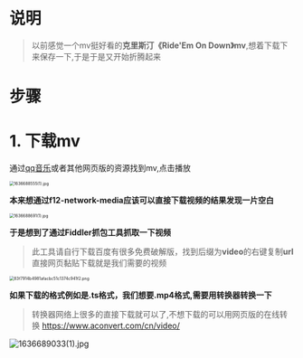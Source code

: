 #  说明

> 以前感觉一个mv挺好看的**克里斯汀《Ride'Em On Down》mv**,想着下载下来保存一下,于是于是又开始折腾起来

# 步骤

# 1. 下载mv

通过[qq音乐](https://y.qq.com/n/ryqq/songDetail/001VqJQv1z9f9F)或者其他网页版的资源找到mv,点击播放

<img src="https://i.loli.net/2021/11/12/gBzdNeCTrZbnG6W.png" alt="1636688555(1).jpg" style="zoom:50%;" />

**本来想通过f12-network-media应该可以直接下载视频的结果发现一片空白**

<img src="https://i.loli.net/2021/11/12/fU9ZBkulyvsFHVM.png" alt="1636688691(1).jpg" style="zoom:50%;" />

**于是想到了通过Fiddler抓包工具抓取一下视频**

> 此工具请自行下载百度有很多免费破解版，找到后缀为**video**的右键复制**url**直接网页黏贴下载就是我们需要的视频

<img src="https://i.loli.net/2021/11/12/Cz23IKxWhNn4y1H.png" alt="83f7914b4981afacbc51c1374c941f2.png" style="zoom:50%;" />



**如果下载的格式例如是.ts格式，我们想要.mp4格式,需要用转换器转换一下**

> 转换器网络上很多的直接下载就可以了,不想下载的可以用网页版的在线转换 https://www.aconvert.com/cn/video/

![1636689033(1).jpg](https://i.loli.net/2021/11/12/PWZhIJFpvosiRg3.png)